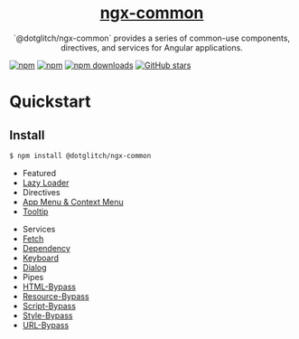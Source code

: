 
<a href="https://dotglitch.dev/#/ContextMenuLibrary">
  <h1 align="center">ngx-common</h1>
</a>

<p align="center">
  `@dotglitch/ngx-common` provides a series of common-use components, directives, and services for Angular applications.
</p>

[![npm](https://img.shields.io/npm/v/@dotglitch/dotglitch-ngx.svg)](https://www.npmjs.com/package/@dotglitch/dotglitch-ngx)
[![npm](https://img.shields.io/npm/dm/@dotglitch/dotglitch-ngx.svg)](https://www.npmjs.com/package/@dotglitch/dotglitch-ngx)
[![npm downloads](https://img.shields.io/npm/dt/@dotglitch/dotglitch-ngx.svg)](https://npmjs.org/@dotglitch/dotglitch-ngx)
[![GitHub stars](https://img.shields.io/github/stars/knackstedt/dotglitch-ngx.svg?label=GitHub%20Stars&style=flat)](https://github.com/knackstedt/dotglitch-ngx)


Quickstart 
=====

<!-- [Demo](https://dotglitch.dev/#/ContextMenuLibrary) -->

## Install

```bash
$ npm install @dotglitch/ngx-common
```

- Featured
 - [Lazy Loader](./src/components/lazy-loader/README.md)
- Directives
 - [App Menu & Context Menu](./src/directives/menu.md)
 - [Tooltip](./src/directives/tooltip.md)
<!-- - Components -->
- Services
 - [Fetch](./src/services/fetch.md)
 - [Dependency](./src/services/dependency.md)
 - [Keyboard](./src/services/keyboard.md)
 - [Dialog](./src/services/dialog.md)
- Pipes
 - [HTML-Bypass](./src/pipes/html-bypass.md)
 - [Resource-Bypass](./src/pipes/resource-bypass.md)
 - [Script-Bypass](./src/pipes/script-bypass.md)
 - [Style-Bypass](./src/pipes/style-bypass.md)
 - [URL-Bypass](./src/pipes/url-bypass.md)

<!-- Roadmap
=====
  - [ ] Enable sharing menus and combining menu chunks -->
